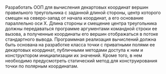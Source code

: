 Разработать ООП для вычисления декартовых координат вершин правильного треугольника с заданной длиной стороны, центр которого смещен на северо-запад от начала координат, а его основание параллельно оси Х.  Длина стороны и смещение центра треугольника должны передаваться программе аргументами командной строки ее вызова, а полученные координаты его вершин отображаться в потоке стандартного вывода. Программная реализация вычислений должна быть основана на разработке класса точки с приватными полями ее декартовых координат, публичными методами доступа к ним и конструктором инициализации их значений. Кроме того, в нем необходимо предусмотреть статический метод для конструирования точки по полярным координатам.
